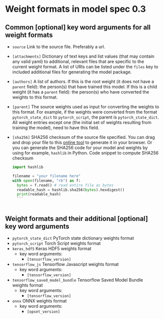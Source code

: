# Weight formats in model spec 0.3
## Common \[optional\] key word arguments for all weight formats

- `source` Link to the source file. Preferably a url.
- `[attachments]` Dictionary of text keys and list values (that may contain any valid yaml) to additional, relevant files that are specific to the current weight format. A list of URIs can be listed under the `files` key to included additional files for generating the model package.
- `[authors]` A list of authors. If this is the root weight (it does not have a `parent` field): the person(s) that have trained this model. If this is a child weight (it has a `parent` field): the person(s) who have converted the weights to this format.
- `[parent]` The source weights used as input for converting the weights to this format. For example, if the weights were converted from the format `pytorch_state_dict` to `pytorch_script`, the parent is `pytorch_state_dict`. All weight entries except one (the initial set of weights resulting from training the model), need to have this field.
- `[sha256]` SHA256 checksum of the source file specified. You can drag and drop your file to this [online tool](http://emn178.github.io/online-tools/sha256_checksum.html) to generate it in your browser. Or you can generate the SHA256 code for your model and weights by using for example, `hashlib` in Python. 
    Code snippet to compute SHA256 checksum
    
    ```python
    import hashlib
    
    filename = "your filename here"
    with open(filename, "rb") as f:
      bytes = f.read() # read entire file as bytes
      readable_hash = hashlib.sha256(bytes).hexdigest()
      print(readable_hash)
      ```



## Weight formats and their additional \[optional\] key word arguments
- `pytorch_state_dict` PyTorch state dictionary weights format
- `pytorch_script` Torch Script weights format
- `keras_hdf5` Keras HDF5 weights format
  - key word arguments:
    - `[tensorflow_version]` 
- `tensorflow_js` Tensorflow Javascript weights format
  - key word arguments:
    - `[tensorflow_version]` 
- `tensorflow_saved_model_bundle` Tensorflow Saved Model Bundle weights format
  - key word arguments:
    - `[tensorflow_version]` 
- `onnx` ONNX weights format
  - key word arguments:
    - `[opset_version]` 
